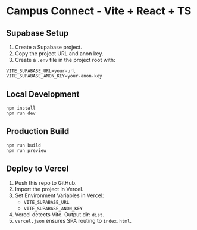 # Campus Connect - Vite + React + TS

## Supabase Setup
1. Create a Supabase project.
2. Copy the project URL and anon key.
3. Create a `.env` file in the project root with:

```
VITE_SUPABASE_URL=your-url
VITE_SUPABASE_ANON_KEY=your-anon-key
```

## Local Development
```
npm install
npm run dev
```

## Production Build
```
npm run build
npm run preview
```

## Deploy to Vercel
1. Push this repo to GitHub.
2. Import the project in Vercel.
3. Set Environment Variables in Vercel:
   - `VITE_SUPABASE_URL`
   - `VITE_SUPABASE_ANON_KEY`
4. Vercel detects Vite. Output dir: `dist`.
5. `vercel.json` ensures SPA routing to `index.html`.


